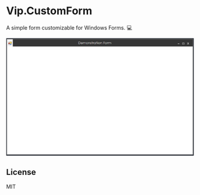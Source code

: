 # Vip.CustomForm

A simple form customizable for Windows Forms. :computer:

![Example](form-demo.png "Example form")

## License

MIT

